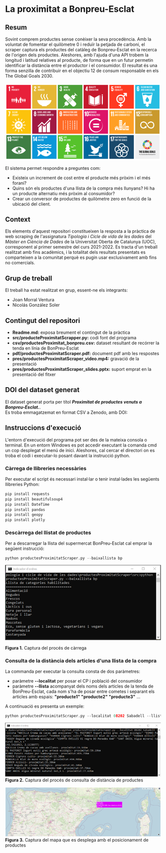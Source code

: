 # La proximitat a Bonpreu-Esclat

## Resum

Sovint comprem productes sense conèixer la seva procedència. 
Amb la voluntat de fomentar el quilòmetre 0 i reduïr la petjada de carboni, el scraper captura els productes del catàleg de Bonpreu-Esclat en la recerca de l'origen dels productes.
Aleshores, amb l'ajuda d'una API trobem la longitud i latitud relatives al producte, de forma que en un futur permetin identificar la distància entre el productor i el consumidor.
El resultat és una forma senzilla de contribuir en el objectiu 12 de consum responsable en els The Global Goals 2030.  
&nbsp;\
![img.png](img/infographic_cc_globalgoals2030.png)

El sistema permet respondre a preguntes com:
- Existeix un increment de cost entre el producte més pròxim i el més forani?
- Quins són els productes d'una llista de la compra més llunyans? Hi ha un producte alternatiu més pròxim al consumidor?
- Crear un conversor de productes de quilòmetre zero en funció de la ubicació del client.

## Context

Els elements d'aquest repositori constitueixen la resposta a la pràctica de web scraping de l'assignatura *Tipologia i Cicle de vida de les dades* del *Màster en Ciència de Dades* de la Universitat Oberta de Catalunya (UOC), corresponent al primer semestre del curs 2021-2022. Es tracta d'un treball realitzat amb fins acadèmics, i la totalitat dels resultats presentats es comparteixen a la comunitat perquè es pugin usar exclusivament amb fins no comercials.

## Grup de treball

El treball ha estat realitzat en grup, essent-ne els integrants:
- Joan Morral Ventura
- Nicolás González Soler

## Contingut del repositori

- **Readme.md:** exposa breument el contingut de la pràctica
- **src/producteProximitatScrapper.py:** codi font del programa
- **csv/productesProximitat_bonpreu.csv:** dataset resultant de recórrer la tenda en línia de BonPreu-Esclat
- **pdf/productesProximitatScraper.pdf:** document pdf amb les respostes
- **pres/productesProximitatScraper_video.mp4:** gravació de la presentació
- **pres/productesProximitatScraper_slides.pptx:** suport emprat en la presentació del fitxer 
## DOI del dataset generat

El dataset generat porta per títol ***Proximitat de productes venuts a Bonpreu-Esclat.***.  
Es troba emmagatzemat en format CSV a Zenodo, amb DOI: 

## Instruccions d'execució
L'entorn d'execució del programa pot ser des de la mateixa consola o terminal. En un entorn Windows es pot accedir executant la comanda cmd un cop desplegat el menú de inici. Aleshores, cal cercar el directori on es troba el codi i executar-lo posant davant la instrucció python. 

### Càrrega de llibreries necessàries
Per executar el script és necessari instal·lar o tenir instal·lades les següents llibreries Python:

```python
pip install requests
pip install beautifulsoup4
pip install DateTime
pip install pandas
pip install geopy
pip install plotly
```

### Descàrrega del llistat de productes
Per a descarregar la llista del supermercat BonPreu-Esclat cal emprar la següent instrucció:
```python
python productesProximitatScraper.py --baixallista bp
```
![img.png](img/captura_procescarregaproductes.png)

**Figura 1.** Captura del procés de càrrega

### Consulta de la distància dels articles d'una llista de la compra
La commanda per executar la consulta consta de dos paràmetres:
- paràmetre **--localitat** per posar el CP i població del consumidor
- paràmetre **--llista** acompanyat dels noms dels articles de la tenda de BonPreu-Esclat, cada nom s'ha de posar entre cometes i separant els articles amb espais: **"producte1" "producte2" "producte3"** ... 

A continuació es presenta un exemple: 
```python
python productesProximitatScraper.py --localitat 08202 Sabadell --llista "NOCILLA Crema de cacau amb avellanes" "EL PASTORET Iogurt estil grec artesà ecològic" "BIMBO Panets rodons per hamburgueses" "FERRER Cigrons cuits" "BONDUELLE Blat de moro ecològic" "FERRER Allioli" "YOSOY Beguda de civada ecològica" "COMPTA OVELLES Vi negre DO Penedès Km0" "SANT ANIOL Aigua mineral natural 6x1,5 L"
```

![img.png](img/captura_consultadistanciaproductes.png)
**Figura 2.** Captura del procés de consulta de distància de productes

![img_1.png](img/captura_mapadistanciaproductes.png)
**Figura 3.** Captura del mapa que es desplega amb el posicionament de productes


